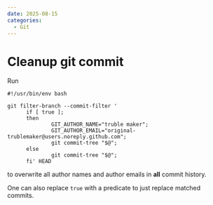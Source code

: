 ```yaml
---
date: 2025-08-15
categories:
  - Git  
---
```


# Cleanup git commit

Run

```shell
#!/usr/bin/env bash

git filter-branch --commit-filter '
      if [ true ];
      then
              GIT_AUTHOR_NAME="truble maker";
              GIT_AUTHOR_EMAIL="original-trublemaker@users.noreply.github.com";
              git commit-tree "$@";
      else
              git commit-tree "$@";
      fi' HEAD
```

to overwrite all author names and author emails in **all** commit history.

One can also replace `true` with a predicate to just replace matched commits.


